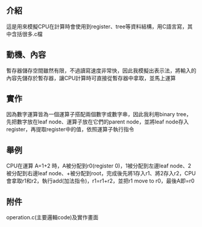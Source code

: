 ## 介紹
這是用來模擬CPU在計算時會使用到register、tree等資料結構，用C語言寫，其中含括很多.c檔
## 動機、內容
暫存器儲存空間雖然有限，不過讀寫速度非常快，因此我模擬出表示法，將輸入的內容先儲存於暫存器，讓CPU計算時可直接從暫存器中拿取，並馬上運算
## 實作 
因為數字運算皆為一個運算子搭配兩個數字或數字串，因此我利用binary tree，先把數字放在leaf node、運算子放在它們的parent node，並將leaf node存入register，再提取register中的值，依照運算子執行指令
## 舉例 
CPU在運算 A=1+2 時，A被分配到r0(register 0)，1被分配到左邊leaf node、2被分配到右邊leaf node、+被分配到root，完成後先將1存入r1、將2存入r2，CPU會拿取r1和r2，執行add(加法指令)，r1=r1+r2，並把r1 move to r0，最後A即=r0
## 附件
operation.c(主要邏輯code)及實作畫面
